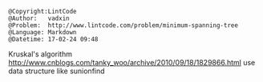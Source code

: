 ```
@Copyright:LintCode
@Author:   vadxin
@Problem:  http://www.lintcode.com/problem/minimum-spanning-tree
@Language: Markdown
@Datetime: 17-02-24 09:48
```

Kruskal's algorithm
http://www.cnblogs.com/tanky_woo/archive/2010/09/18/1829866.html
use data structure like sunionfind
